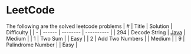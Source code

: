 # LeetCode
The following are the solved leetcode problems
| # | Title  | Solution | Difficulty |
| - | ------ | -------- | ---------- |
| 294 | Decode String | [Java](https://github.com/kxraan/LeetCode/blob/c1532eb2fed0bab59d364d353fd73b32224f2ef0/AddTwoNumbers.java) | Medium |
| 1 | Two Sum |  | Easy |
| 2 | Add Two Numbers |  | Medium |
| 9 | Palindrome Number |  | Easy |



